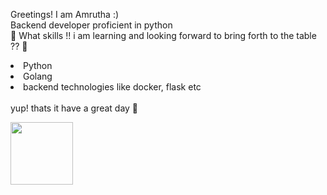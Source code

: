 Greetings! I am Amrutha :) </br>
Backend developer proficient in python </br>
:monocle_face: What skills !! i am learning and looking forward to bring forth to the table ?? :memo: </br> 
<li>Python</li>
<li>Golang</li>
<li>backend technologies like docker, flask etc </li>
</br>
yup! thats it have a great day 🍻

<img align="left" src="https://user-images.githubusercontent.com/38883175/174956608-16c6fa50-2eee-452d-9456-4514431c8673.gif" height="100" width='100'/></a>
